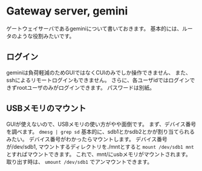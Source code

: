 # Gateway server, gemini
ゲートウェイサーバであるgeminiについて書いておきます。
基本的には、ルータのような役割みたいです。

## ログイン
geminiは負荷軽減のためGUIではなくCUIのみでしか操作できません、
また、sshによるリモートログインもできません。
さらに、各ユーザidではログインできずrootユーザのみがログインできます。
パスワードは別紙。

## USBメモリのマウント
GUIが使えないので、USBメモリの使い方がやや面倒です。
まず、デバイス番号を調べます。
``dmesg | grep sd``
基本的に、sdb1とかsdb2とかが割り当てられるみたい。
デバイス番号がわかったらマウントします。
デバイス番号が/dev/sdb1, マウントするディレクトリを./mntとすると
``mount /dev/sdb1 mnt``
とすればマウントできます。
これで、mnt/にusbメモリがマウントされます。
取り出す時は、
``umount /dev/sdb1``
でアンマウントできます。
